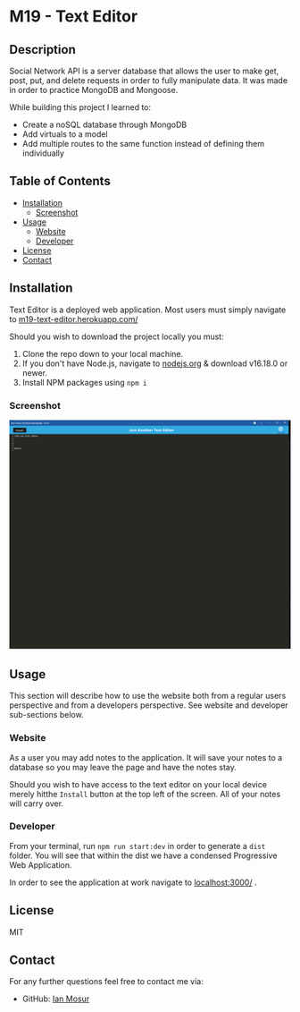 <p id="readme-top"></p>


# M19 - Text Editor

## Description

Social Network API is a server database that allows the user to make get, post, put, and delete requests in order to fully manipulate data. It was made in order to practice MongoDB and Mongoose.

While building this project I learned to:
- Create a noSQL database through MongoDB
- Add virtuals to a model
- Add multiple routes to the same function instead of defining them individually


## Table of Contents
- [Installation](#installation)
    - [Screenshot](#screenshot)
- [Usage](#usage)
    - [Website](#website)
    - [Developer](#developer)
- [License](#license)
- [Contact](#contact)

## Installation

Text Editor is a deployed web application. Most users must simply navigate to [m19-text-editor.herokuapp.com/](https://m19-text-editor.herokuapp.com/)

Should you wish to download the project locally you must:

1. Clone the repo down to your local machine.
1. If you don't have Node.js, navigate to [nodejs.org](https://nodejs.org/en/) & download v16.18.0 or newer.
1. Install NPM packages using `npm i`

### Screenshot
![example deployed site](./assets/JATE.PNG)


## Usage

This section will describe how to use the website both from a regular users perspective and from a developers perspective. See website and developer sub-sections below.


### Website

As a user you may add notes to the application. It will save your notes to a database so you may leave the page and have the notes stay. 

Should you wish to have access to the text editor on your local device merely hitthe `Install` button at the top left of the screen. All of your notes will carry over.


### Developer

From your terminal, run `npm run start:dev` in order to generate a `dist` folder. You will see that within the dist we have a condensed Progressive Web Application.

In order to see the application at work navigate to [localhost:3000/](http://localhost:3000/) .



## License

MIT

## Contact

For any further questions feel free to contact me via:
- GitHub: [Ian Mosur](https://github.com/IanMosur06)
